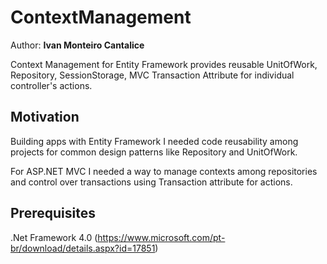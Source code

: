 # ContextManagement

Author: **Ivan Monteiro Cantalice**

Context Management for Entity Framework provides reusable UnitOfWork, Repository, SessionStorage, MVC Transaction Attribute for individual controller's actions.

## Motivation

Building apps with Entity Framework I needed  code reusability among projects for common design patterns like Repository and UnitOfWork. 

For ASP.NET MVC I needed a way to manage contexts among repositories and control over transactions using Transaction attribute for actions.


## Prerequisites

.Net Framework 4.0 (https://www.microsoft.com/pt-br/download/details.aspx?id=17851)